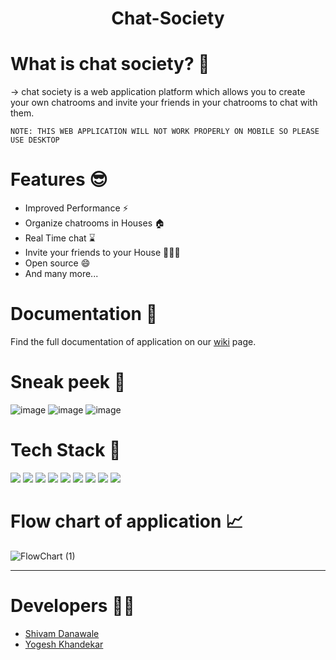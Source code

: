 <h1 align="center">Chat-Society</h1>

# What is chat society? 🤔 

-> chat society is a web application platform which allows you to create your own chatrooms and invite your friends in your chatrooms to chat with them.

```
NOTE: THIS WEB APPLICATION WILL NOT WORK PROPERLY ON MOBILE SO PLEASE USE DESKTOP
```

# Features 😎 

- Improved Performance ⚡ 
- Organize chatrooms in Houses 🏠 
- Real Time chat ⌛ 
- Invite your friends to your House 🧑‍🤝‍🧑 
- Open source 😄 
- And many more...

# Documentation 📝

Find the full documentation of application on our [wiki](https://github.com/KYogesh20/Chat-App/wiki) page.

# Sneak peek 👀 

![image](https://user-images.githubusercontent.com/70281451/210524065-a7091181-6397-408a-8e9d-ea6c5594d4af.png)
![image](https://user-images.githubusercontent.com/70281451/210524166-aa569b91-9a74-4aa1-bdb6-9445bba06321.png)
![image](https://user-images.githubusercontent.com/70281451/210524655-3bce7faa-47de-4b1a-bc57-a5b78d657f4a.png)


# Tech Stack 🔧 

<div>
<img src="https://img.shields.io/badge/React-20232A?style=for-the-badge&logo=react&logoColor=61DAFB"/> 
<img src="https://img.shields.io/badge/React_Router-CA4245?style=for-the-badge&logo=react-router&logoColor=white"/>
<img src="https://img.shields.io/badge/Node.js-43853D?style=for-the-badge&logo=node.js&logoColor=white"/>
<img src="https://img.shields.io/badge/express.js-%23404d59.svg?style=for-the-badge&logo=express&logoColor=%2361DAFB"/>
<img src="https://img.shields.io/badge/MongoDB-4EA94B?style=for-the-badge&logo=mongodb&logoColor=white"/>
<img src="https://img.shields.io/badge/Firebase-039BE5?style=for-the-badge&logo=Firebase&logoColor=white"/>
<img src="https://img.shields.io/badge/Tailwind_CSS-38B2AC?style=for-the-badge&logo=tailwind-css&logoColor=white"/>
<img src="https://img.shields.io/badge/Socket.io-black?style=for-the-badge&logo=socket.io&badgeColor=010101"/>
<img src="https://img.shields.io/badge/Prisma-3982CE?style=for-the-badge&logo=Prisma&logoColor=white"/>
</div>

# Flow chart of application 📈 

![FlowChart (1)](https://user-images.githubusercontent.com/70281451/210534603-ea6b53ee-b1a5-4424-bddb-c313f296bb9b.png)

-----

# Developers 🧑‍💻 

- [Shivam Danawale](https://github.com/shivam1317)
- [Yogesh Khandekar](https://github.com/KYogesh20)
